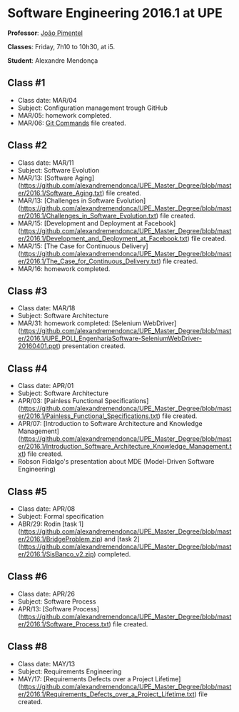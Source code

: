 # Software Engineering 2016.1 at UPE

**Professor**: [João Pimentel](http://www.cin.ufpe.br/~jhcp)

**Classes**: Friday, 7h10 to 10h30, at i5.

**Student**: Alexandre Mendonça

## Class #1
- Class date: MAR/04
- Subject: Configuration management trough GitHub
- MAR/05: homework completed.
- MAR/06: [Git Commands](https://github.com/alexandremendonca/UPE_Master_Degree/blob/master/2016.1/Git_Commands.txt) file created.

## Class #2
- Class date: MAR/11
- Subject: Software Evolution
- MAR/13: [Software Aging] (https://github.com/alexandremendonca/UPE_Master_Degree/blob/master/2016.1/Software_Aging.txt) file created.
- MAR/13: [Challenges in Software Evolution] (https://github.com/alexandremendonca/UPE_Master_Degree/blob/master/2016.1/Challenges_in_Software_Evolution.txt) file created.
- MAR/15: [Development and Deployment at Facebook] (https://github.com/alexandremendonca/UPE_Master_Degree/blob/master/2016.1/Development_and_Deployment_at_Facebook.txt) file created.
- MAR/15: [The Case for Continuous Delivery] (https://github.com/alexandremendonca/UPE_Master_Degree/blob/master/2016.1/The_Case_for_Continuous_Delivery.txt) file created.
- MAR/16: homework completed.

## Class #3
- Class date: MAR/18
- Subject: Software Architecture
- MAR/31: homework completed: [Selenium WebDriver] (https://github.com/alexandremendonca/UPE_Master_Degree/blob/master/2016.1/UPE_POLI_EngenhariaSoftware-SeleniumWebDriver-20160401.ppt) presentation created.

## Class #4
- Class date: APR/01
- Subject: Software Architecture
- APR/03: [Painless Functional Specifications] (https://github.com/alexandremendonca/UPE_Master_Degree/blob/master/2016.1/Painless_Functional_Specifications.txt) file created.
- APR/07: [Introduction to Software Architecture and Knowledge Management] (https://github.com/alexandremendonca/UPE_Master_Degree/blob/master/2016.1/Introduction_Software_Architecture_Knowledge_Management.txt) file created.
- Robson Fidalgo's presentation about MDE (Model-Driven Software Engineering)

## Class #5
- Class date: APR/08
- Subject: Formal specification
- ABR/29: Rodin [task 1] (https://github.com/alexandremendonca/UPE_Master_Degree/blob/master/2016.1/BridgeProblem.zip) and [task 2] (https://github.com/alexandremendonca/UPE_Master_Degree/blob/master/2016.1/SisBanco_v2.zip) completed.

## Class #6
- Class date: APR/26
- Subject: Software Process
- APR/13: [Software Process] (https://github.com/alexandremendonca/UPE_Master_Degree/blob/master/2016.1/Software_Process.txt) file created.


## Class #8
- Class date: MAY/13
- Subject: Requirements Engineering
- MAY/17: [Requirements Defects over a Project Lifetime] (https://github.com/alexandremendonca/UPE_Master_Degree/blob/master/2016.1/Requirements_Defects_over_a_Project_Lifetime.txt) file created.
